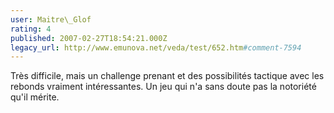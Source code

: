 ```yaml
---
user: Maitre\_Glof
rating: 4
published: 2007-02-27T18:54:21.000Z
legacy_url: http://www.emunova.net/veda/test/652.htm#comment-7594
---
```

Très difficile, mais un challenge prenant et des possibilités tactique avec les rebonds vraiment intéressantes. Un jeu qui n'a sans doute pas la notoriété qu'il mérite.